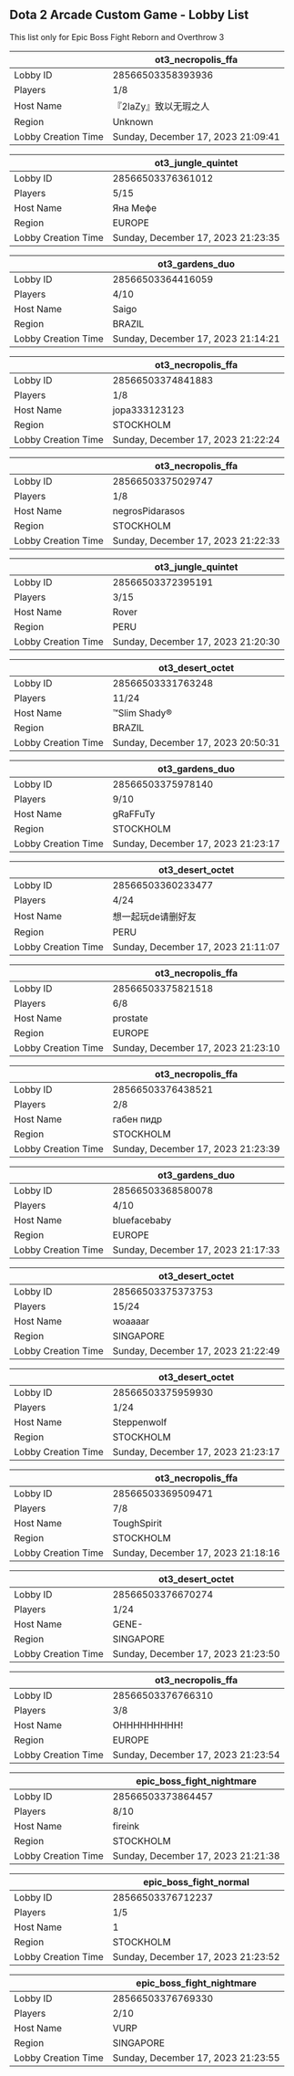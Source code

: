 ## Dota 2 Arcade Custom Game - Lobby List

This list only for Epic Boss Fight Reborn and Overthrow 3

|  | ot3_necropolis_ffa |
| ------ | ------ |
| Lobby ID | 28566503358393936 |
| Players | 1/8 |
| Host Name | 『2laZy』致以无瑕之人 |
| Region | Unknown |
| Lobby Creation Time | Sunday, December 17, 2023 21:09:41 |


|  | ot3_jungle_quintet |
| ------ | ------ |
| Lobby ID | 28566503376361012 |
| Players | 5/15 |
| Host Name | Яна Мефе |
| Region | EUROPE |
| Lobby Creation Time | Sunday, December 17, 2023 21:23:35 |


|  | ot3_gardens_duo |
| ------ | ------ |
| Lobby ID | 28566503364416059 |
| Players | 4/10 |
| Host Name | Saigo |
| Region | BRAZIL |
| Lobby Creation Time | Sunday, December 17, 2023 21:14:21 |


|  | ot3_necropolis_ffa |
| ------ | ------ |
| Lobby ID | 28566503374841883 |
| Players | 1/8 |
| Host Name | jopa333123123 |
| Region | STOCKHOLM |
| Lobby Creation Time | Sunday, December 17, 2023 21:22:24 |


|  | ot3_necropolis_ffa |
| ------ | ------ |
| Lobby ID | 28566503375029747 |
| Players | 1/8 |
| Host Name | negrosPidarasos |
| Region | STOCKHOLM |
| Lobby Creation Time | Sunday, December 17, 2023 21:22:33 |


|  | ot3_jungle_quintet |
| ------ | ------ |
| Lobby ID | 28566503372395191 |
| Players | 3/15 |
| Host Name | Rover |
| Region | PERU |
| Lobby Creation Time | Sunday, December 17, 2023 21:20:30 |


|  | ot3_desert_octet |
| ------ | ------ |
| Lobby ID | 28566503331763248 |
| Players | 11/24 |
| Host Name | ™Slim Shady® |
| Region | BRAZIL |
| Lobby Creation Time | Sunday, December 17, 2023 20:50:31 |


|  | ot3_gardens_duo |
| ------ | ------ |
| Lobby ID | 28566503375978140 |
| Players | 9/10 |
| Host Name | gRaFFuTy |
| Region | STOCKHOLM |
| Lobby Creation Time | Sunday, December 17, 2023 21:23:17 |


|  | ot3_desert_octet |
| ------ | ------ |
| Lobby ID | 28566503360233477 |
| Players | 4/24 |
| Host Name | 想一起玩de请删好友 |
| Region | PERU |
| Lobby Creation Time | Sunday, December 17, 2023 21:11:07 |


|  | ot3_necropolis_ffa |
| ------ | ------ |
| Lobby ID | 28566503375821518 |
| Players | 6/8 |
| Host Name | prostate |
| Region | EUROPE |
| Lobby Creation Time | Sunday, December 17, 2023 21:23:10 |


|  | ot3_necropolis_ffa |
| ------ | ------ |
| Lobby ID | 28566503376438521 |
| Players | 2/8 |
| Host Name | габен пидр |
| Region | STOCKHOLM |
| Lobby Creation Time | Sunday, December 17, 2023 21:23:39 |


|  | ot3_gardens_duo |
| ------ | ------ |
| Lobby ID | 28566503368580078 |
| Players | 4/10 |
| Host Name | bluefacebaby |
| Region | EUROPE |
| Lobby Creation Time | Sunday, December 17, 2023 21:17:33 |


|  | ot3_desert_octet |
| ------ | ------ |
| Lobby ID | 28566503375373753 |
| Players | 15/24 |
| Host Name | woaaaar |
| Region | SINGAPORE |
| Lobby Creation Time | Sunday, December 17, 2023 21:22:49 |


|  | ot3_desert_octet |
| ------ | ------ |
| Lobby ID | 28566503375959930 |
| Players | 1/24 |
| Host Name | Steppenwolf |
| Region | STOCKHOLM |
| Lobby Creation Time | Sunday, December 17, 2023 21:23:17 |


|  | ot3_necropolis_ffa |
| ------ | ------ |
| Lobby ID | 28566503369509471 |
| Players | 7/8 |
| Host Name | ToughSpirit |
| Region | STOCKHOLM |
| Lobby Creation Time | Sunday, December 17, 2023 21:18:16 |


|  | ot3_desert_octet |
| ------ | ------ |
| Lobby ID | 28566503376670274 |
| Players | 1/24 |
| Host Name | GENE- |
| Region | SINGAPORE |
| Lobby Creation Time | Sunday, December 17, 2023 21:23:50 |


|  | ot3_necropolis_ffa |
| ------ | ------ |
| Lobby ID | 28566503376766310 |
| Players | 3/8 |
| Host Name | OHHHHHHHHH! |
| Region | EUROPE |
| Lobby Creation Time | Sunday, December 17, 2023 21:23:54 |


|  | epic_boss_fight_nightmare |
| ------ | ------ |
| Lobby ID | 28566503373864457 |
| Players | 8/10 |
| Host Name | fireink |
| Region | STOCKHOLM |
| Lobby Creation Time | Sunday, December 17, 2023 21:21:38 |


|  | epic_boss_fight_normal |
| ------ | ------ |
| Lobby ID | 28566503376712237 |
| Players | 1/5 |
| Host Name | 1 |
| Region | STOCKHOLM |
| Lobby Creation Time | Sunday, December 17, 2023 21:23:52 |


|  | epic_boss_fight_nightmare |
| ------ | ------ |
| Lobby ID | 28566503376769330 |
| Players | 2/10 |
| Host Name | VURP |
| Region | SINGAPORE |
| Lobby Creation Time | Sunday, December 17, 2023 21:23:55 |


